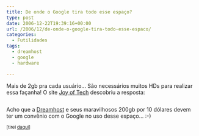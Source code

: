 ```yaml
---
title: De onde o Google tira todo esse espaço?
type: post
date: 2006-12-22T19:39:16+00:00
url: /2006/12/de-onde-o-google-tira-todo-esse-espaco/
categories:
  - Futilidades
tags:
  - dreamhost
  - google
  - hardware

---
```

Mais de 2gb pra cada usuário… São necessários muitos HDs para realizar essa façanha! O site [Joy of Tech][1] descobriu a resposta:

<a href="http://tiagomadeira.com/2006/12/de-onde-o-google-tira-todo-esse-espaco/tierrahd/" rel="attachment wp-att-1562"><img src="https://i2.wp.com/tiagomadeira.com/wp-content/uploads/2006/12/tierrahd.jpg?resize=317%2C320" alt="" title="tierrahd" class="aligncenter size-full wp-image-1562" srcset="https://i2.wp.com/tiagomadeira.com/wp-content/uploads/2006/12/tierrahd.jpg?w=317&ssl=1 317w, https://i2.wp.com/tiagomadeira.com/wp-content/uploads/2006/12/tierrahd.jpg?resize=150%2C150&ssl=1 150w, https://i2.wp.com/tiagomadeira.com/wp-content/uploads/2006/12/tierrahd.jpg?resize=297%2C300&ssl=1 297w" sizes="(max-width: 317px) 100vw, 317px" data-recalc-dims="1" /></a>

Acho que a [Dreamhost][2] e seus maravilhosos 200gb por 10 dólares devem ter um convênio com o Google no uso desse espaço… :-)

<small>[tirei <a href="http://www.pinceladasdaweb.com.br/blog/2006/12/06/onde-o-google-arruma-tanto-espaco-para-o-gmail/">daqui</a>]</small>

 [1]: http://www.joyoftech.com
 [2]: http://www.dreamhost.com/r.cgi?121547

